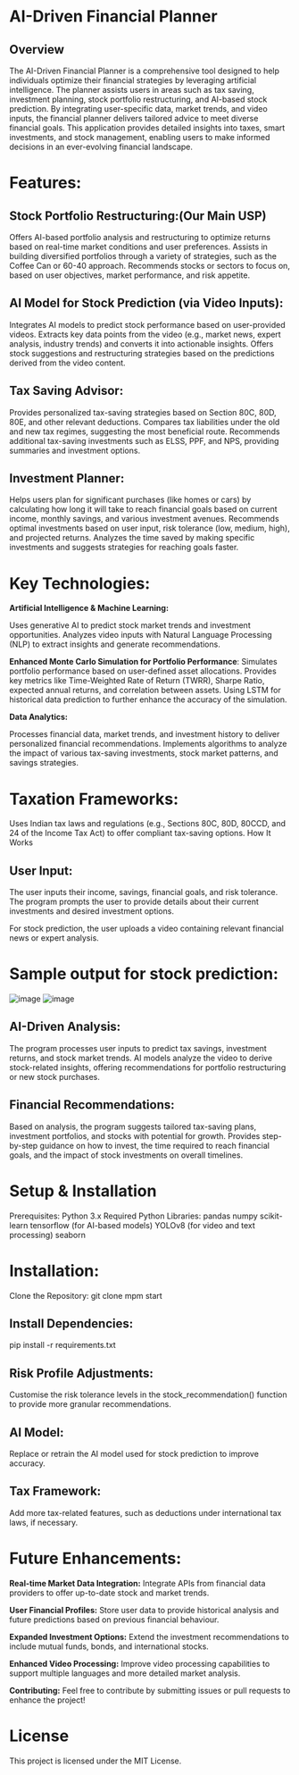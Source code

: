 # AI-Driven Financial Planner

## Overview

The AI-Driven Financial Planner is a comprehensive tool designed to help individuals optimize their financial strategies by leveraging artificial intelligence. The planner assists users in areas such as tax saving, investment planning, stock portfolio restructuring, and AI-based stock prediction. By integrating user-specific data, market trends, and video inputs, the financial planner delivers tailored advice to meet diverse financial goals. This application provides detailed insights into taxes, smart investments, and stock management, enabling users to make informed decisions in an ever-evolving financial landscape.



# **Features:**

## Stock Portfolio Restructuring:(Our Main USP)

Offers AI-based portfolio analysis and restructuring to optimize returns based on real-time market conditions and user preferences.
Assists in building diversified portfolios through a variety of strategies, such as the Coffee Can or 60-40 approach.
Recommends stocks or sectors to focus on, based on user objectives, market performance, and risk appetite.

## AI Model for Stock Prediction (via Video Inputs):

Integrates AI models to predict stock performance based on user-provided videos.
Extracts key data points from the video (e.g., market news, expert analysis, industry trends) and converts it into actionable insights.
Offers stock suggestions and restructuring strategies based on the predictions derived from the video content.

## Tax Saving Advisor:

Provides personalized tax-saving strategies based on Section 80C, 80D, 80E, and other relevant deductions.
Compares tax liabilities under the old and new tax regimes, suggesting the most beneficial route.
Recommends additional tax-saving investments such as ELSS, PPF, and NPS, providing summaries and investment options.

## Investment Planner:

Helps users plan for significant purchases (like homes or cars) by calculating how long it will take to reach financial goals based on current income, monthly savings, and various investment avenues.
Recommends optimal investments based on user input, risk tolerance (low, medium, high), and projected returns.
Analyzes the time saved by making specific investments and suggests strategies for reaching goals faster.

# Key Technologies:

**Artificial Intelligence & Machine Learning:**

Uses generative AI to predict stock market trends and investment opportunities.
Analyzes video inputs with Natural Language Processing (NLP) to extract insights and generate recommendations.

**Enhanced Monte Carlo Simulation for Portfolio Performance**:
Simulates portfolio performance based on user-defined asset allocations.
Provides key metrics like Time-Weighted Rate of Return (TWRR), Sharpe Ratio, expected annual returns, and correlation between assets.
Using LSTM for historical data prediction to further enhance the accuracy of the simulation.

**Data Analytics:**

Processes financial data, market trends, and investment history to deliver personalized financial recommendations.
Implements algorithms to analyze the impact of various tax-saving investments, stock market patterns, and savings strategies.

# Taxation Frameworks:

Uses Indian tax laws and regulations (e.g., Sections 80C, 80D, 80CCD, and 24 of the Income Tax Act) to offer compliant tax-saving options.
How It Works

## User Input:

The user inputs their income, savings, financial goals, and risk tolerance.
The program prompts the user to provide details about their current investments and desired investment options.

For stock prediction, the user uploads a video containing relevant financial news or expert analysis.

# Sample output for stock prediction:

![image](https://github.com/user-attachments/assets/a5343aae-8552-46d0-ab99-0d88eccdb8ba)
![image](https://github.com/user-attachments/assets/cce23e7f-df5c-4fe4-b430-d189ab289d3c)

## AI-Driven Analysis:

The program processes user inputs to predict tax savings, investment returns, and stock market trends.
AI models analyze the video to derive stock-related insights, offering recommendations for portfolio restructuring or new stock purchases.

## Financial Recommendations:

Based on analysis, the program suggests tailored tax-saving plans, investment portfolios, and stocks with potential for growth.
Provides step-by-step guidance on how to invest, the time required to reach financial goals, and the impact of stock investments on overall timelines.

# Setup & Installation

Prerequisites:
Python 3.x
Required Python Libraries:
pandas
numpy
scikit-learn
tensorflow (for AI-based models)
YOLOv8 (for video and text processing)
seaborn

# Installation:

Clone the Repository:
git clone <repository-link>
mpm start

## Install Dependencies:

pip install -r requirements.txt

## Risk Profile Adjustments:

Customise the risk tolerance levels in the stock_recommendation() function to provide more granular recommendations.

## AI Model:

Replace or retrain the AI model used for stock prediction to improve accuracy.

## Tax Framework:

Add more tax-related features, such as deductions under international tax laws, if necessary.

# Future Enhancements:

**Real-time Market Data Integration:**
Integrate APIs from financial data providers to offer up-to-date stock and market trends.

**User Financial Profiles:**
Store user data to provide historical analysis and future predictions based on previous financial behaviour.

**Expanded Investment Options:**
Extend the investment recommendations to include mutual funds, bonds, and international stocks.

**Enhanced Video Processing:**
Improve video processing capabilities to support multiple languages and more detailed market analysis.

**Contributing:**
Feel free to contribute by submitting issues or pull requests to enhance the project!

# License

This project is licensed under the MIT License.
